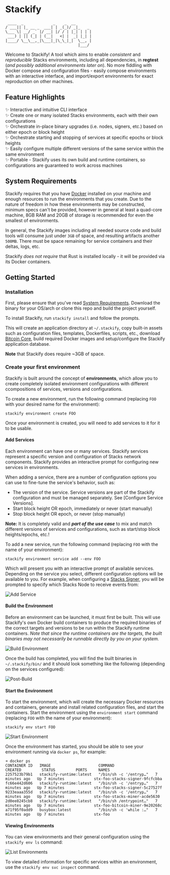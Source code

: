 # Stackify

```text
 ____  _             _    _  __    
/ ___|| |_ __ _  ___| | _(_)/ _|_   _ 
\___ \| __/ _` |/ __| |/ / | |_| | | |
 ___) | || (_| | (__|   <| |  _| |_| |
|____/ \__\__,_|\___|_|\_\_|_|  \__, |
                                |___/ 
```

Welcome to Stackify! A tool which aims to enable _consistent_ and _reproducible_ Stacks
environments, including all dependencies, in **regtest** (_and possibly additional environments later on_). No more fiddling with Docker compose and configuration files - easily compose
environments with an interactive interface, and import/export environments for exact
reproduction on other machines.

## Feature Highlights

✨ Interactive and intuitive CLI interface  
✨ Create one or many isolated Stacks environments, each with their own configurations  
✨ Orchestrate in-place binary upgrades (i.e. nodes, signers, etc.) based on either epoch or block height  
✨ Orchestrate starting and stopping of services at specific epochs or block heights  
✨ Easily configure multiple different versions of the same service within the same environment  
✨ Portable - Stackify uses its own build and runtime containers, so configurations are guaranteed to work across machines  

## System Requirements

Stackify requires that you have [Docker](https://www.docker.com/) installed on your machine and enough resources to run the environments that you create. Due to the nature of freedom in how these environments may be constructed, minimum specs can't be provided, however in general at least a quad-core machine, 8GB RAM and 20GB of storage is recommended for even the smallest of environments.

In general, the Stackify images including all needed source code and build tools will consume just under `3GB` of space, and resulting artifacts another `500MB`. There must be space remaining for service containers and their deltas, logs, etc.

Stackify _does not require_ that Rust is installed locally - it will be provided via its Docker containers.

## Getting Started

### Installation

First, please ensure that you've read [System Requirements](#system-requirements). Download the binary for your OS/arch or clone this repo and build the project yourself.

To install Stackify, run `stackify install` and follow the prompts.

This will create an application directory at `~/.stackify`, copy built-in assets such as configuration files, templates, Dockerfiles, scripts, etc., download [Bitcoin Core](https://bitcoincore.org/), build required Docker images and setup/configure the Stackify application database.

**Note** that Stackify does require ~3GB of space.

### Create your first environment

Stackify is built around the concept of **environments**, which allow you to create completely isolated environment configurations with different ccompositions of services, versions and configurations.

To create a new environment, run the following command (replacing `FOO` with your desired name for the environment):
```
stackify environment create FOO
```

Once your environment is created, you will need to add services to it for it to be usable.

#### Add Services

Each environment can have one or many services. Stackify services represent a specific version and configuration of Stacks network components. Stackify provides an interactive prompt for configuring new services in environments.

When adding a service, there are a number of configuration options you can use to fine-tune the service's behavior, such as:

- The version of the service. Service versions are part of the Stackify configuration and must be managed separately. See [Configure Service Versions].
- Start block height OR epoch, immediately or never (start manually)
- Stop block height OR epoch, or never (stop manually)

**Note:** It is completely valid and _**part of the use case**_ to mix and match different versions of services and configurations, such as start/stop block heights/epochs, etc.!

To add a new service, run the following command (replacing `FOO` with the name of your environment):

```stackify environment service add --env FOO```

Which will present you with an interactive prompt of available services. Depending on the service you select, different configuration options will be available to you. For example, when configuring a [Stacks Signer](https://docs.stacks.co/nakamoto-upgrade/signing-and-stacking/running-a-signer), you will be prompted to specify which Stacks Node to receive events from:

![Add Service](docs/assets/add_service.gif)

#### Build the Environment

Before an environment can be launched, it must first be built. This will use Stackify's own Docker build containers to produce the required binaries of the correct targets and versions to be run within the Stackify runtime containers. _Note that since the runtime containers are the targets, the built binaries may not necessarily be runnable directly by you on your system._

![Build Environment](docs/assets/build_env.gif)

Once the build has completed, you will find the built binaries in `~/.stackify/bin/` and it should look something like the following (depending on the services configured):

![Post-Build](docs/assets/after_env_build.png)

#### Start the Environment

To start the environment, which will create the necessary Docker resources and containers, generate and install related configuration files, and start the containers. Start the environment using the `environment start` command (replacing `FOO` with the name of your environment):

```
stackify env start FOO
```

![Start Environment](docs/assets/start_env.gif)

Once the environment has started, you should be able to see your environment running via `docker ps`, for example:

```
➜ docker ps
CONTAINER ID   IMAGE                     COMMAND                  CREATED         STATUS         PORTS     NAMES
2257523b79b1   stackify-runtime:latest   "/bin/sh -c '/entryp…"   7 minutes ago   Up 7 minutes             stx-foo-stacks-signer-9fcfcbba
fc66e442d606   stackify-runtime:latest   "/bin/sh -c '/entryp…"   7 minutes ago   Up 7 minutes             stx-foo-stacks-signer-5c27527f
9233eaaa355d   stackify-runtime:latest   "/bin/sh -c '/entryp…"   7 minutes ago   Up 7 minutes             stx-foo-stacks-miner-acde5630
2d0ee8245cb8   stackify-runtime:latest   "/bin/sh /entrypoint…"   7 minutes ago   Up 7 minutes             stx-foo-bitcoin-miner-9e20268c
a71f95f0add9   busybox:latest            "/bin/sh -c 'while :…"   7 minutes ago   Up 7 minutes             stx-foo
```

#### Viewing Environments

You can view environments and their general configuration using the `stackify env ls` command:

![List Environments](docs/assets/list_env.png)

To view detailed information for specific services within an environment, use the `stackify env svc inspect` command.
